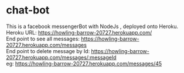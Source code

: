 # chat-bot

This is a facebook messengerBot with NodeJs , deployed onto Heroku.</br>
Heroku URL: https://howling-barrow-20727.herokuapp.com/ </br>
End point to see all messages: https://howling-barrow-20727.herokuapp.com/messages</br>
End point to delete message by Id: https://howling-barrow-20727.herokuapp.com/messages/:messageId </br>
                                   eg: https://howling-barrow-20727.herokuapp.com/messages/45</br>
                                   
                                   

